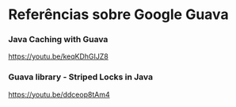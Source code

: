 # Referências sobre Google Guava

### Java Caching with Guava

https://youtu.be/keqKDhGIJZ8

### Guava library - Striped Locks in Java

https://youtu.be/ddceop8tAm4